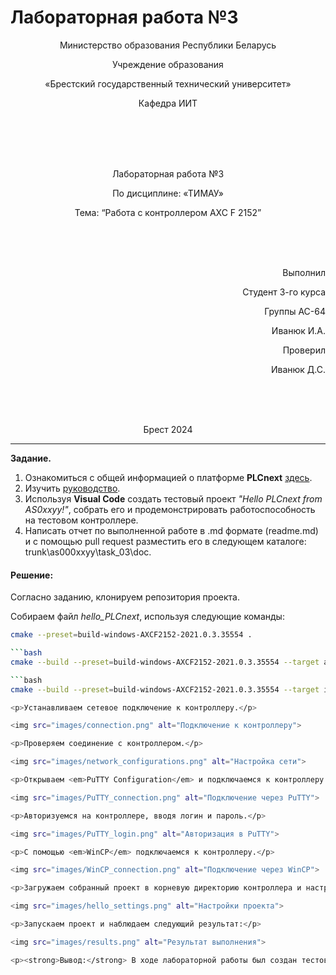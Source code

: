 # Лабораторная работа №3              
<p align="center">Министерство образования Республики Беларусь</p>
<p align="center">Учреждение образования</p>
<p align="center">«Брестский государственный технический университет»</p>       
<p align="center">Кафедра ИИТ</p>
<br><br><br><br>
<p align="center">Лабораторная работа №3</p>
<p align="center">По дисциплине: «ТИМАУ»</p>
<p align="center">Тема:</strong> “Работа с контроллером AXC F 2152”</p>
<br><br><br>
<p align="right">Выполнил</p> 
<p align="right">Студент 3-го курса</p>
<p align="right">Группы АС-64</p>
<p align="right">Иванюк И.А.</p>
<p align="right">Проверил</p>
<p align="right">Иванюк Д.С.</p>
<br><br><br>
<p align="center">Брест 2024</p>

---

**Задание.**
1. Ознакомиться с общей информацией о платформе **PLCnext** [здесь](https://www.plcnext.help/te/About/Home.htm).
2. Изучить [руководство](https://github.com/savushkin-r-d/PLCnext-howto/tree/master/HowTo%20build%20program%20Hello%20PLCnext).
3. Используя **Visual Code** создать тестовый проект *"Hello PLCnext from AS0xxyy!"*, собрать его и продемонстрировать работоспособность на тестовом контроллере.
4. Написать отчет по выполненной работе в .md формате (readme.md) и с помощью pull request разместить его в следующем каталоге: trunk\as000xxyy\task_03\doc.

#### Решение:
Согласно заданию, клонируем репозитория проекта.</p>
<p>Собираем файл <em>hello_PLCnext</em>, используя следующие команды:</p>

```bash
cmake --preset=build-windows-AXCF2152-2021.0.3.35554 .

```bash
cmake --build --preset=build-windows-AXCF2152-2021.0.3.35554 --target all

```bash
cmake --build --preset=build-windows-AXCF2152-2021.0.3.35554 --target install

<p>Устанавливаем сетевое подключение к контроллеру.</p>

<img src="images/connection.png" alt="Подключение к контроллеру">  

<p>Проверяем соединение с контроллером.</p>

<img src="images/network_configurations.png" alt="Настройка сети">  

<p>Открываем <em>PuTTY Configuration</em> и подключаемся к контроллеру.</p>

<img src="images/PuTTY_connection.png" alt="Подключение через PuTTY"> 

<p>Авторизуемся на контроллере, вводя логин и пароль.</p>

<img src="images/PuTTY_login.png" alt="Авторизация в PuTTY"> 

<p>С помощью <em>WinCP</em> подключаемся к контроллеру.</p>

<img src="images/WinCP_connection.png" alt="Подключение через WinCP"> 

<p>Загружаем собранный проект в корневую директорию контроллера и настраиваем разрешения для его запуска.</p>

<img src="images/hello_settings.png" alt="Настройки проекта"> 

<p>Запускаем проект и наблюдаем следующий результат:</p>

<img src="images/results.png" alt="Результат выполнения"> 

<p><strong>Вывод:</strong> В ходе лабораторной работы был создан тестовый проект "Hello PLCnext from AS0xxyy!" и получены навыки работы с контроллером <em>AXC F 2152</em>.</p>
